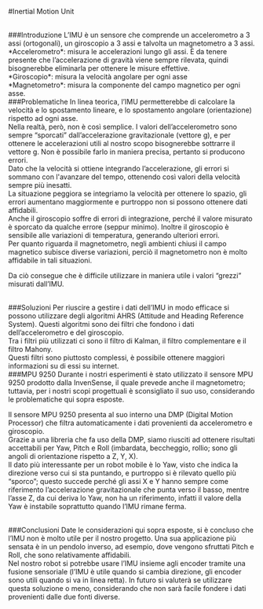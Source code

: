 #Inertial Motion Unit

<br>
###Introduzione
L’IMU è un sensore che comprende un accelerometro a 3 assi (ortogonali), un giroscopio a 3 assi e talvolta un magnetometro a 3 assi. 
<br>*Accelerometro*: misura le accelerazioni lungo gli assi. È da tenere presente che l’accelerazione di gravità viene sempre rilevata, quindi bisognerebbe eliminarla per ottenere le misure effettive.
<br>*Giroscopio*: misura la velocità angolare per ogni asse
<br>*Magnetometro*: misura la componente del campo magnetico per ogni asse.

<br>
###Problematiche
In linea teorica, l’IMU permetterebbe di calcolare la velocità e lo spostamento lineare, e lo spostamento angolare (orientazione) rispetto ad ogni asse. 
<br>Nella realtà, però, non è così semplice. I valori dell’accelerometro sono sempre “sporcati” dall’accelerazione gravitazionale (vettore g), e per ottenere le accelerazioni utili al nostro scopo bisognerebbe sottrarre il vettore g. Non è possibile farlo in maniera precisa, pertanto si producono errori.
<br>Dato che la velocità si ottiene integrando l’accelerazione, gli errori si sommano con l'avanzare del tempo, ottenendo così valori della velocità sempre più inesatti. 
<br>La situazione peggiora se integriamo la velocità per ottenere lo spazio, gli errori aumentano maggiormente e purtroppo non si possono ottenere dati affidabili.
<br>Anche il giroscopio soffre di errori di integrazione, perché il valore misurato è sporcato da qualche errore (seppur minimo). Inoltre il giroscopio è sensibile alle variazioni di temperatura, generando ulteriori errori.
<br>Per quanto riguarda il magnetometro, negli ambienti chiusi il campo magnetico subisce diverse variazioni, perciò il magnetometro non è molto affidabile in tali situazioni.

Da ciò consegue che è difficile utilizzare in maniera utile i valori “grezzi” misurati dall’IMU.

<br>
###Soluzioni
Per riuscire a gestire i dati dell’IMU in modo efficace si possono utilizzare degli algoritmi AHRS (Attitude and Heading Reference System). Questi algoritmi sono dei filtri che fondono i dati dell’accelerometro e del giroscopio. 
<br>Tra i filtri più utilizzati ci sono il filtro di Kalman, il filtro complementare e il filtro Mahony.
<br>Questi filtri sono piuttosto complessi, è possibile ottenere maggiori informazioni su di essi su internet. 

<br>
###MPU 9250
Durante i nostri esperimenti è stato utilizzato il sensore MPU 9250 prodotto dalla InvenSense, il quale prevede anche il magnetometro; tuttavia, per i nostri scopi progettuali è sconsigliato il suo uso, considerando le problematiche qui sopra esposte.

Il sensore MPU 9250 presenta al suo interno una DMP (Digital Motion Processor) che filtra automaticamente i dati provenienti da accelerometro e giroscopio.
<br>Grazie a una libreria che fa uso della DMP, siamo riusciti ad ottenere risultati accettabili per Yaw, Pitch e Roll (imbardata, beccheggio, rollio; sono gli angoli di orientazione rispetto a Z, Y, X).
<br>Il dato più interessante per un robot mobile è lo Yaw, visto che indica la direzione verso cui si sta puntando, e purtroppo si è rilevato quello più “sporco”; questo succede perché gli assi X e Y hanno sempre come riferimento l’accelerazione gravitazionale che punta verso il basso, mentre l’asse Z, da cui deriva lo Yaw, non ha un riferimento, infatti il valore della Yaw è instabile soprattutto quando l’IMU rimane ferma.

<br>
###Conclusioni
Date le considerazioni qui sopra esposte, si è concluso che l’IMU non è molto utile per il nostro progetto. Una sua applicazione più sensata è in un pendolo inverso, ad esempio, dove vengono sfruttati Pitch e Roll, che sono relativamente affidabili.
<br>Nel nostro robot si potrebbe usare l’IMU insieme agli encoder tramite una fusione sensoriale (l’IMU è utile quando si cambia direzione, gli encoder sono utili quando si va in linea retta). In futuro si valuterà se utilizzare questa soluzione o meno, considerando che non sarà facile fondere i dati provenienti dalle due fonti diverse.
